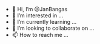- 👋 Hi, I’m @JanBangas
- 👀 I’m interested in ...
- 🌱 I’m currently learning ...
- 💞️ I’m looking to collaborate on ...
- 📫 How to reach me ...

<!---
JanBangas/JanBangas is a ✨ special ✨ repository because its `README.md` (this file) appears on your GitHub profile.
You can click the Preview link to take a look at your changes.
--->
